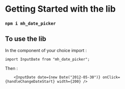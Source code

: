 # Getting Started with the lib

### `npm i mh_date_picker`

## To use the lib

In the component of your choice import :

```
import InputDate from "mh_date_picker";

```

Then :

```
    <InputDate date={new Date("2012-05-30")} onClick= {handleChangeDateStart} width={200} />
```
